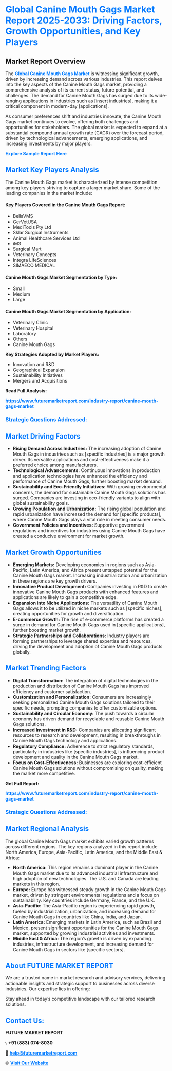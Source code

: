 <h1 style="color: #007BFF;">Global Canine Mouth Gags Market Report 2025-2033: Driving Factors, Growth Opportunities, and Key Players</h1>

<section id="overview">
<h2>Market Report Overview</h2>
<p>The <a href="https://www.futuremarketreport.com/industry-report/canine-mouth-gags-market" style="color: #007BFF; text-decoration: none;"><strong>Global Canine Mouth Gags Market</strong></a> is witnessing significant growth, driven by increasing demand across various industries. This report delves into the key aspects of the Canine Mouth Gags market, providing a comprehensive analysis of its current status, future potential, and challenges. The demand for Canine Mouth Gags has surged due to its wide-ranging applications in industries such as [insert industries], making it a critical component in modern-day [applications].</p>
<p>As consumer preferences shift and industries innovate, the Canine Mouth Gags market continues to evolve, offering both challenges and opportunities for stakeholders. The global market is expected to expand at a substantial compound annual growth rate (CAGR) over the forecast period, driven by technological advancements, emerging applications, and increasing investments by major players.</p>
</section>

<section id="overview">
<p><a href="https://www.futuremarketreport.com/request-sample/reportId=120435" style="color: #007BFF; text-decoration: none;"><strong>Explore Sample Report Here</strong></a></p>
</section>

<section id="key-players">
<h2 style="color: #007BFF;">Market Key Players Analysis</h2>
<p>The Canine Mouth Gags market is characterized by intense competition among key players striving to capture a larger market share. Some of the leading companies in the market include:</p>
<h4>Key Players Covered in the Canine Mouth Gags Report:</h4>
<ul><li>BellaVMS</li><li>GerVetUSA</li><li>MediTools Pty Ltd</li><li>Sklar Surgical Instruments</li><li>Animal Healthcare Services Ltd</li><li>iM3</li><li>Surgical Mart</li><li>Veterinary Concepts</li><li>Integra LifeSciences</li><li>SIMAECO MEDICAL</li></ul>
<h4>Canine Mouth Gags Market Segmentation by Type:</h4>
<ul><li>Small</li><li>Medium</li><li>Large</li></ul>

<h4>Canine Mouth Gags Market Segmentation by Application:</h4>
<ul><li>Veterinary Clinic</li><li>Veterinary Hospital</li><li>Laboratory</li><li>Others</li><li>Canine Mouth Gags</li></ul>
<p><strong>Key Strategies Adopted by Market Players:</strong></p>
<ul>
<li>Innovation and R&D</li>
<li>Geographical Expansion</li>
<li>Sustainability Initiatives</li>
<li>Mergers and Acquisitions</li>
</ul>
</section>

<section>
<p><strong>Read Full Analysis: </strong></p><a href="https://www.futuremarketreport.com/industry-report/canine-mouth-gags-market" style="color: #007BFF; text-decoration: none;"><strong>https://www.futuremarketreport.com/industry-report/canine-mouth-gags-market</strong></a>
<h3 style="color: #007BFF;">Strategic Questions Addressed:</h3>
</section>

<section id="driving-factors">
<h2 style="color: #007BFF;">Market Driving Factors</h2>
<ul>
<li><strong>Rising Demand Across Industries:</strong> The increasing adoption of Canine Mouth Gags in industries such as [specific industries] is a major growth driver. Its versatile applications and cost-effectiveness make it a preferred choice among manufacturers.</li>
<li><strong>Technological Advancements:</strong> Continuous innovations in production and application technologies have enhanced the efficiency and performance of Canine Mouth Gags, further boosting market demand.</li>
<li><strong>Sustainability and Eco-Friendly Initiatives:</strong> With growing environmental concerns, the demand for sustainable Canine Mouth Gags solutions has surged. Companies are investing in eco-friendly variants to align with global sustainability goals.</li>
<li><strong>Growing Population and Urbanization:</strong> The rising global population and rapid urbanization have increased the demand for [specific products], where Canine Mouth Gags plays a vital role in meeting consumer needs.</li>
<li><strong>Government Policies and Incentives:</strong> Supportive government regulations and incentives for industries using Canine Mouth Gags have created a conducive environment for market growth.</li>
</ul>
</section>

<section id="growth-opportunities">
<h2 style="color: #007BFF;">Market Growth Opportunities</h2>
<ul>
<li><strong>Emerging Markets:</strong> Developing economies in regions such as Asia-Pacific, Latin America, and Africa present untapped potential for the Canine Mouth Gags market. Increasing industrialization and urbanization in these regions are key growth drivers.</li>
<li><strong>Innovative Product Development:</strong> Companies investing in R&D to create innovative Canine Mouth Gags products with enhanced features and applications are likely to gain a competitive edge.</li>
<li><strong>Expansion into Niche Applications:</strong> The versatility of Canine Mouth Gags allows it to be utilized in niche markets such as [specific niches], creating opportunities for growth and diversification.</li>
<li><strong>E-commerce Growth:</strong> The rise of e-commerce platforms has created a surge in demand for Canine Mouth Gags used in [specific applications], further boosting market growth.</li>
<li><strong>Strategic Partnerships and Collaborations:</strong> Industry players are forming partnerships to leverage shared expertise and resources, driving the development and adoption of Canine Mouth Gags products globally.</li>
</ul>
</section>

<section id="trending-factors">
<h2 style="color: #007BFF;">Market Trending Factors</h2>
<ul>
<li><strong>Digital Transformation:</strong> The integration of digital technologies in the production and distribution of Canine Mouth Gags has improved efficiency and customer satisfaction.</li>
<li><strong>Customization and Personalization:</strong> Consumers are increasingly seeking personalized Canine Mouth Gags solutions tailored to their specific needs, prompting companies to offer customizable options.</li>
<li><strong>Sustainability and Circular Economy:</strong> The push towards a circular economy has driven demand for recyclable and reusable Canine Mouth Gags solutions.</li>
<li><strong>Increased Investment in R&D:</strong> Companies are allocating significant resources to research and development, resulting in breakthroughs in Canine Mouth Gags technology and applications.</li>
<li><strong>Regulatory Compliance:</strong> Adherence to strict regulatory standards, particularly in industries like [specific industries], is influencing product development and quality in the Canine Mouth Gags market.</li>
<li><strong>Focus on Cost-Effectiveness:</strong> Businesses are exploring cost-efficient Canine Mouth Gags solutions without compromising on quality, making the market more competitive.</li>
</ul>
</section>

<section>
<p><strong>Get Full Report: </strong></p><a href="https://www.futuremarketreport.com/industry-report/canine-mouth-gags-market" style="color: #007BFF; text-decoration: none;"><strong>https://www.futuremarketreport.com/industry-report/canine-mouth-gags-market</strong></a>
<h3 style="color: #007BFF;">Strategic Questions Addressed:</h3>
</section>


<section id="regional-analysis">
<h2 style="color: #007BFF;">Market Regional Analysis</h2>
<p>The global Canine Mouth Gags market exhibits varied growth patterns across different regions. The key regions analyzed in this report include North America, Europe, Asia-Pacific, Latin America, and the Middle East & Africa:</p>
<ul>
<li><strong>North America:</strong> This region remains a dominant player in the Canine Mouth Gags market due to its advanced industrial infrastructure and high adoption of new technologies. The U.S. and Canada are leading markets in this region.</li>
<li><strong>Europe:</strong> Europe has witnessed steady growth in the Canine Mouth Gags market, driven by stringent environmental regulations and a focus on sustainability. Key countries include Germany, France, and the U.K.</li>
<li><strong>Asia-Pacific:</strong> The Asia-Pacific region is experiencing rapid growth, fueled by industrialization, urbanization, and increasing demand for Canine Mouth Gags in countries like China, India, and Japan.</li>
<li><strong>Latin America:</strong> Emerging markets in Latin America, such as Brazil and Mexico, present significant opportunities for the Canine Mouth Gags market, supported by growing industrial activities and investments.</li>
<li><strong>Middle East & Africa:</strong> The region’s growth is driven by expanding industries, infrastructure development, and increasing demand for Canine Mouth Gags in sectors like [specific sectors].</li>
</ul>
</section>

<footer>
<h2 style="color: #007BFF;">About FUTURE MARKET REPORT</h2>
<p>We are a trusted name in market research and advisory services, delivering actionable insights and strategic support to businesses across diverse industries. Our expertise lies in offering:</p>

<p>Stay ahead in today’s competitive landscape with our tailored research solutions.</p>

<h2 style="color: #007BFF;">Contact Us:</h2>
<p><strong>FUTURE MARKET REPORT</strong></p>
<p>📞 <strong>+91 (883) 074-8030</strong></p>
<p>📧 <strong><a href="mailto:help@futuremarketreport.com" style="color: #007BFF;">help@futuremarketreport.com</a></strong></p>
<p>🌐 <strong><a href="https://www.futuremarketreport.com/" style="color: #007BFF;">Visit Our Website</a></strong></p>
</footer>